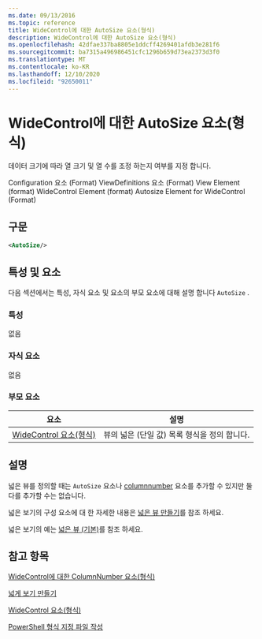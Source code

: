```yaml
---
ms.date: 09/13/2016
ms.topic: reference
title: WideControl에 대한 AutoSize 요소(형식)
description: WideControl에 대한 AutoSize 요소(형식)
ms.openlocfilehash: 42dfae337ba8805e1ddcff4269401afdb3e281f6
ms.sourcegitcommit: ba7315a496986451cfc1296b659d73ea2373d3f0
ms.translationtype: MT
ms.contentlocale: ko-KR
ms.lasthandoff: 12/10/2020
ms.locfileid: "92650011"
---
```

# <a name="autosize-element-for-widecontrol-format"></a>WideControl에 대한 AutoSize 요소(형식)

데이터 크기에 따라 열 크기 및 열 수를 조정 하는지 여부를 지정 합니다.

Configuration 요소 (Format) ViewDefinitions 요소 (Format) View Element (format) WideControl Element (format) Autosize Element for WideControl (Format)

## <a name="syntax"></a>구문

```xml
<AutoSize/>
```

## <a name="attributes-and-elements"></a>특성 및 요소

다음 섹션에서는 특성, 자식 요소 및 요소의 부모 요소에 대해 설명 합니다 `AutoSize` .

### <a name="attributes"></a>특성

없음

### <a name="child-elements"></a>자식 요소

없음

### <a name="parent-elements"></a>부모 요소

|요소|설명|
|-------------|-----------------|
|[WideControl 요소(형식)](./widecontrol-element-format.md)|뷰의 넓은 (단일 값) 목록 형식을 정의 합니다.|

## <a name="remarks"></a>설명

넓은 뷰를 정의할 때는 `AutoSize` 요소나 [columnnumber](./columnnumber-element-for-widecontrol-format.md) 요소를 추가할 수 있지만 둘 다를 추가할 수는 없습니다.

넓은 보기의 구성 요소에 대 한 자세한 내용은 [넓은 뷰 만들기](./creating-a-wide-view.md)를 참조 하세요.

넓은 보기의 예는 [넓은 뷰 (기본)](./wide-view-basic.md)를 참조 하세요.

## <a name="see-also"></a>참고 항목

[WideControl에 대한 ColumnNumber 요소(형식)](./columnnumber-element-for-widecontrol-format.md)

[넓게 보기 만들기](./creating-a-wide-view.md)

[WideControl 요소(형식)](./widecontrol-element-format.md)

[PowerShell 형식 지정 파일 작성](./writing-a-powershell-formatting-file.md)
